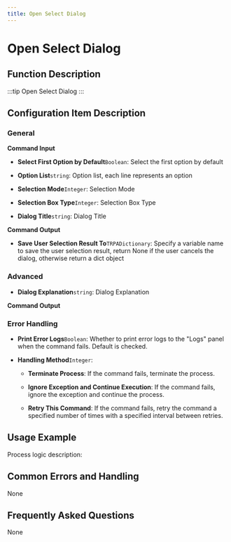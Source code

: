 ```yaml
---
title: Open Select Dialog
---
```


# Open Select Dialog

## Function Description

:::tip 
Open Select Dialog
:::

## Configuration Item Description

### General

**Command Input**

- **Select First Option by Default**`Boolean`: Select the first option by default

- **Option List**`string`: Option list, each line represents an option

- **Selection Mode**`Integer`: Selection Mode

- **Selection Box Type**`Integer`: Selection Box Type

- **Dialog Title**`string`: Dialog Title


**Command Output**

- **Save User Selection Result To**`TRPADictionary`: Specify a variable name to save the user selection result, return None if the user cancels the dialog, otherwise return a dict object

### Advanced

- **Dialog Explanation**`string`: Dialog Explanation


**Command Output**

### Error Handling

- **Print Error Logs**`Boolean`: Whether to print error logs to the "Logs" panel when the command fails. Default is checked. 

- **Handling Method**`Integer`:

    - **Terminate Process**: If the command fails, terminate the process.

    - **Ignore Exception and Continue Execution**: If the command fails, ignore the exception and continue the process.

    - **Retry This Command**: If the command fails, retry the command a specified number of times with a specified interval between retries.

## Usage Example

Process logic description:

## Common Errors and Handling

None

## Frequently Asked Questions

None

